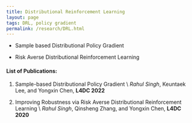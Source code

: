 ```yaml
---
title: Distributional Reinforcement Learning
layout: page
tags: DRL, policy gradient
permalink: /research/DRL.html
---
```



* Sample based Distributional Policy Gradient

* Risk Averse Distributional Reinforcement Learning


#### List of Publications: ####


1. Sample-based Distributional Policy Gradient \\
*Rahul Singh*, Keuntaek Lee, and Yongxin Chen, **L4DC 2022**

1. Improving Robustness via Risk Averse Distributional Reinforcement Learning \\
*Rahul Singh*, Qinsheng Zhang, and Yongxin Chen, **L4DC 2020**

